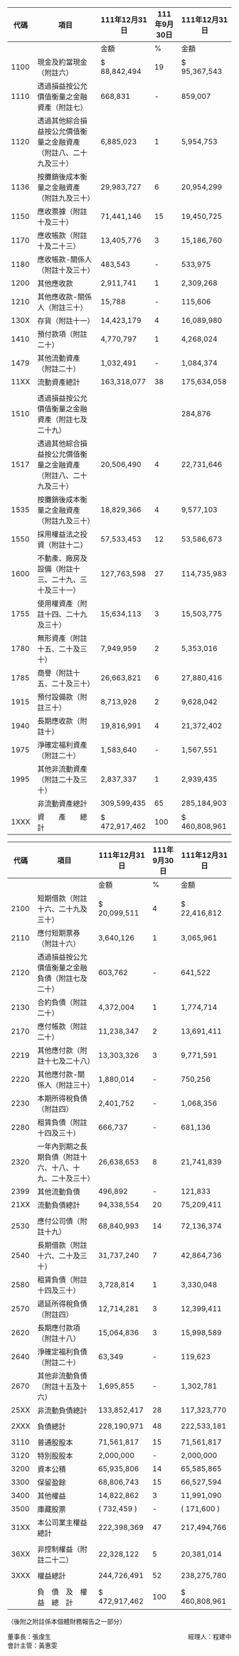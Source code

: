 | 代碼 | 項目 | 111年12月31日 | 111年9月30日 | 111年12月31日 |
|------|------|---------------|---------------|---------------|
| | | 金額 | % | 金額 | % | 金額 | % |
| 1100 | 現金及約當現金（附註六） | $ 88,842,494 | 19 | $ 95,367,543 | 21 | |
| 1110 | 透過損益按公允價值衡量之金融資產（附註七） | 668,831 | - | 859,007 | - | |
| 1120 | 透過其他綜合損益按公允價值衡量之金融資產（附註八、二十九及三十） | 6,885,023 | 1 | 5,954,753 | 1 | 5,789,040 | 1 |
| 1136 | 按攤銷後成本衡量之金融資產（附註九及三十） | 29,983,727 | 6 | 20,954,299 | 5 | 17,917,538 | 4 |
| 1150 | 應收票據（附註十及三十） | 71,441,146 | 15 | 19,450,725 | 4 | 19,528,555 | 4 |
| 1170 | 應收帳款（附註十及二十三） | 13,405,776 | 3 | 15,186,760 | 3 | 15,144,030 | 3 |
| 1180 | 應收帳款-關係人（附註十及三十） | 483,543 | - | 533,975 | - | 223,374 | - |
| 1200 | 其他應收款 | 2,911,741 | 1 | 2,309,268 | 1 | 1,654,875 | 1 |
| 1210 | 其他應收款-關係人（附註三十） | 15,788 | - | 115,606 | - | 314,894 | - |
| 130X | 存貨（附註十一） | 14,423,179 | 4 | 16,089,980 | 4 | 17,882,787 | 4 |
| 1410 | 預付款項（附註二十） | 4,770,797 | 1 | 4,268,024 | 1 | 4,703,273 | 1 |
| 1479 | 其他流動資產（附註二十） | 1,032,491 | - | 1,084,374 | - | 1,087,386 | - |
| 11XX | 流動資產總計 | 163,318,077 | 38 | 175,634,058 | 39 | |
| | | | | | | |
| 1510 | 透過損益按公允價值衡量之金融資產（附註七及二十九） | | | 284,876 | - | |
| 1517 | 透過其他綜合損益按公允價值衡量之金融資產（附註八、二十九及三十） | 20,506,490 | 4 | 22,731,646 | 5 | 22,180,763 | 5 |
| 1535 | 按攤銷後成本衡量之金融資產（附註九及三十） | 18,829,366 | 4 | 9,577,103 | 2 | 11,646,126 | 2 |
| 1550 | 採用權益法之投資（附註十二） | 57,533,453 | 12 | 53,586,673 | 12 | 50,314,177 | 11 |
| 1600 | 不動產、廠房及設備（附註十三、二十九、三十及三十一） | 127,763,598 | 27 | 114,735,983 | 25 | 112,934,189 | 25 |
| 1755 | 使用權資產（附註十四、二十九及三十） | 15,634,113 | 3 | 15,503,775 | 3 | 15,697,201 | 3 |
| 1780 | 無形資產（附註十五、二十及三十） | 7,949,959 | 2 | 5,353,016 | 1 | 5,410,603 | 1 |
| 1785 | 商譽（附註十五、二十及三十） | 26,663,821 | 6 | 27,880,416 | 6 | 27,997,866 | 6 |
| 1915 | 預付設備款（附註三十） | 8,713,928 | 2 | 9,628,042 | 2 | 12,153,363 | 3 |
| 1940 | 長期應收款（附註十） | 19,816,991 | 4 | 21,372,402 | 5 | 23,101,820 | 5 |
| 1975 | 淨確定福利資產（附註二十） | 1,583,640 | - | 1,567,551 | - | 1,856,632 | - |
| 1995 | 其他非流動資產（附註二十及三十） | 2,837,337 | 1 | 2,939,435 | 1 | 2,931,447 | 1 |
| | 非流動資產總計 | 309,599,435 | 65 | 285,184,903 | 62 | 280,139,686 | 61 |
| 1XXX | 資　　產　　總　　計 | $ 472,917,462 | 100 | $ 460,808,961 | 100 | $ 458,733,599 | 100 |

| 代碼 | 項目 | 111年12月31日 | 111年9月30日 | 111年12月31日 |
|------|------|---------------|---------------|---------------|
| | | 金額 | % | 金額 | % | 金額 | % |
| 2100 | 短期借款（附註十六、二十九及三十） | $ 20,099,511 | 4 | $ 22,416,812 | 5 | $ 44,717,526 | 10 |
| 2110 | 應付短期票券（附註十六） | 3,640,126 | 1 | 3,065,961 | 1 | 4,108,956 | 1 |
| 2120 | 透過損益按公允價值衡量之金融負債（附註七及二十） | 603,762 | - | 641,522 | - | 700,682 | - |
| 2130 | 合約負債（附註二十） | 4,372,004 | 1 | 1,774,714 | - | 2,307,559 | 1 |
| 2170 | 應付帳款（附註二十） | 11,238,347 | 2 | 13,691,411 | 3 | 13,906,734 | 3 |
| 2219 | 其他應付款（附註十七及二十八） | 13,303,326 | 3 | 9,771,591 | 2 | 8,673,845 | 2 |
| 2220 | 其他應付款-關係人（附註三十） | 1,880,014 | - | 750,256 | - | 454,103 | - |
| 2230 | 本期所得稅負債（附註四） | 2,401,752 | - | 1,068,356 | - | 872,059 | - |
| 2280 | 租賃負債（附註十四及三十） | 666,737 | - | 681,136 | - | 596,522 | - |
| 2320 | 一年內到期之長期負債（附註十六、十八、十九、二十及三十） | 26,638,653 | 8 | 21,741,839 | 5 | 232,786 | - |
| 2399 | 其他流動負債 | 496,892 | - | 121,833 | - | 204,126 | - |
| 21XX | 流動負債總計 | 94,338,554 | 20 | 75,209,411 | 16 | 76,481,831 | 17 |
| | | | | | | |
| 2530 | 應付公司債（附註十九） | 68,840,993 | 14 | 72,136,374 | 16 | 89,235,110 | 20 |
| 2540 | 長期借款（附註十六、二十及三十） | 31,737,240 | 7 | 42,864,736 | 9 | 39,019,996 | 8 |
| 2580 | 租賃負債（附註十四及三十） | 3,728,814 | 1 | 3,330,048 | 1 | 3,399,660 | 1 |
| 2570 | 遞延所得稅負債（附註四） | 12,714,281 | 3 | 12,399,411 | 3 | 12,209,140 | 3 |
| 2620 | 長期應付款項（附註十八） | 15,064,836 | 3 | 15,998,589 | 3 | 15,063,137 | 3 |
| 2640 | 淨確定福利負債（附註二十） | 63,349 | - | 119,623 | - | 79,610 | - |
| 2670 | 其他非流動負債（附註十五及十六） | 1,695,855 | - | 1,302,781 | - | 1,314,615 | - |
| 25XX | 非流動負債總計 | 133,852,417 | 28 | 117,323,770 | 32 | 160,581,322 | 35 |
| | | | | | | |
| 2XXX | 負債總計 | 228,190,971 | 48 | 222,533,181 | 48 | 237,063,153 | 52 |
| | | | | | | |
| 3110 | 普通股股本 | 71,561,817 | 15 | 71,561,817 | 16 | 67,361,817 | 15 |
| 3120 | 特別股股本 | 2,000,000 | - | 2,000,000 | - | 2,000,000 | 1 |
| 3200 | 資本公積 | 65,935,806 | 14 | 65,585,865 | 14 | 56,817,103 | 12 |
| 3300 | 保留盈餘 | 68,806,743 | 15 | 66,527,594 | 14 | 64,275,022 | 14 |
| 3400 | 其他權益 | 14,822,862 | 3 | 11,991,090 | 3 | 11,131,654 | 2 |
| 3500 | 庫藏股票 | ( 732,459 ) | - | ( 171,600 ) | - | ( 171,600 ) | - |
| 31XX | 本公司業主權益總計 | 222,398,369 | 47 | 217,494,766 | 47 | 201,413,996 | 44 |
| | | | | | | |
| 36XX | 非控制權益（附註二十二） | 22,328,122 | 5 | 20,381,014 | 5 | 20,256,450 | 4 |
| | | | | | | |
| 3XXX | 權益總計 | 244,726,491 | 52 | 238,275,780 | 52 | 221,670,446 | 48 |
| | | | | | | |
| | 負　債　及　權　益　總　計 | $ 472,917,462 | 100 | $ 460,808,961 | 100 | $ 458,733,599 | 100 |

（後附之附註係本個體財務報告之一部分）

董事長：張虔生　　　　　　　　　　　　　　　　　　　　　　經理人：程建中　　　　　　　　　　　　　　　　　　　　　　會計主管：黃惠雯